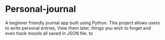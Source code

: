 # Personal-journal
A beginner friendly journal app built using Python. This project allows users to write personal entries, View them later, things you wish to forget and even track moods all saved in JSON file. to
